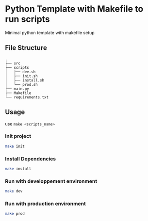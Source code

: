 # Python Template with Makefile to run scripts
  Minimal python template with makefile setup

## File Structure

```
.
├── src
├── scripts
│   ├── dev.sh
│   ├── init.sh
│   ├── install.sh
│   └── prod.sh
├── main.py
├── Makefile
└── requirements.txt
```

## Usage

use `make <scripts_name>`

### Init project

```bash
make init
```

### Install Dependencies

```bash
make install
```

### Run with developpement environment

```bash
make dev
```

### Run with production environment

```bash
make prod
```
